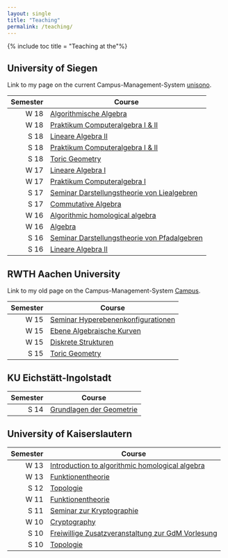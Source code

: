 ```yaml
---
layout: single
title: "Teaching"
permalink: /teaching/
---
```


{% include toc title = "Teaching at the"%}

## University of Siegen

Link to my page on the current Campus-Management-System [unisono](https://unisono.uni-siegen.de/qisserver/pages/cm/exa/examEventOverviewOwn/showOverview.xhtml?_flowId=examEventOverviewOwn-flow&_flowExecutionKey=e3s1).

 Semester | Course
---------:|--------
   W 18  | [Algorithmische Algebra](/teaching/W18/AA/)
   W 18  | [Praktikum Computeralgebra I & II](/teaching/W18/PraktikumCA/)
   S 18  | [Lineare Algebra II](/teaching/S18/LA_II/)
   S 18  | [Praktikum Computeralgebra I & II](/teaching/S18/PraktikumCA/)
   S 18  | [Toric Geometry](/teaching/S18/TG/)
   W 17  | [Lineare Algebra I](/teaching/W17/LA_I/)
   W 17  | [Praktikum Computeralgebra I](/teaching/W17/PraktikumCA/)
   S 17  | [Seminar Darstellungstheorie von Liealgebren](http://www.algebra.mathematik.uni-siegen.de/barakat/Lehre/SS17/Seminar_Liealgebren)
   S 17  | [Commutative Algebra](http://www.algebra.mathematik.uni-siegen.de/barakat/Lehre/SS17/CA)
   W 16  | [Algorithmic homological algebra](http://www.algebra.mathematik.uni-siegen.de/barakat/Lehre/WS16/HomologicalAlgebra)
   W 16  | [Algebra](http://www.algebra.mathematik.uni-siegen.de/barakat/Lehre/WS16/Algebra)
   S 16  | [Seminar Darstellungstheorie von Pfadalgebren](http://www.algebra.mathematik.uni-siegen.de/barakat/Lehre/SS16/Seminar_Pfadalgebren)
   S 16  | [Lineare Algebra II](http://www.algebra.mathematik.uni-siegen.de/barakat/Lehre/SS16/LAII)

## RWTH Aachen University

Link to my old page on the Campus-Management-System [Campus](https://www.campus.rwth-aachen.de/rwth/all/eventlist.asp?gguid=0x50F27056CE85D51196710000F4B4937D&mode=lecturer&title=&tguid=0x0B473CF286B45B4984CD02565C07D6F8).

 Semester | Course
---------:|--------
   W 15  | [Seminar Hyperebenenkonfigurationen](http://www.algebra.mathematik.uni-siegen.de/barakat/Lehre/WS15/Seminar_Hyperebenenkonfigurationen)
   W 15  | [Ebene Algebraische Kurven](http://www.algebra.mathematik.uni-siegen.de/barakat/Lehre/WS15/Ebene_Algebraische_Kurven)
   W 15  | [Diskrete Strukturen](http://www.algebra.mathematik.uni-siegen.de/barakat/Lehre/WS15/Diskrete_Strukturen)
   S 15  | [Toric Geometry](http://www.algebra.mathematik.uni-siegen.de/barakat/Lehre/SS15/Torische_Geometrie)

## KU Eichstätt-Ingolstadt

 Semester | Course
---------:|--------
   S 14  | [Grundlagen der Geometrie](http://www.algebra.mathematik.uni-siegen.de/barakat/Lehre/SS14/Grundlagen_der_Geometrie)

## University of Kaiserslautern

 Semester | Course
---------:|--------
   W 13  | [Introduction to algorithmic homological algebra](http://www.algebra.mathematik.uni-siegen.de/barakat/Lehre/WS13/HomologicalAlgebra)
   W 13  | [Funktionentheorie](http://www.algebra.mathematik.uni-siegen.de/barakat/Lehre/WS13/Funktionentheorie)
   S 12  | [Topologie](http://www.algebra.mathematik.uni-siegen.de/barakat/Lehre/SS12/Topologie)
   W 11  | [Funktionentheorie](http://www.algebra.mathematik.uni-siegen.de/barakat/Lehre/WS11/Funktionentheorie)
   S 11  | [Seminar zur Kryptographie](http://www.algebra.mathematik.uni-siegen.de/barakat/Lehre/SS11/KryptoSeminar)
   W 10  | [Cryptography](http://www.algebra.mathematik.uni-siegen.de/barakat/Lehre/WS10/Cryptography)
   S 10  | [Freiwillige Zusatzveranstaltung zur GdM Vorlesung](http://www.algebra.mathematik.uni-siegen.de/barakat/Lehre/SS10/ZV/index.html)
   S 10  | [Topologie](http://www.algebra.mathematik.uni-siegen.de/barakat/Lehre/SS10/Topologie)
